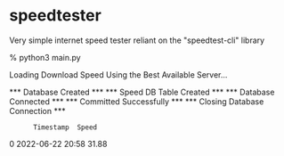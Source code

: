 # speedtester
Very simple internet speed tester reliant on the "speedtest-cli" library

% python3 main.py

Loading Download Speed Using the Best Available Server...

*** Database Created ***
*** Speed DB Table Created ***
*** Database Connected ***
*** Committed Successfully ***
*** Closing Database Connection ***

          Timestamp  Speed
0  2022-06-22 20:58  31.88
